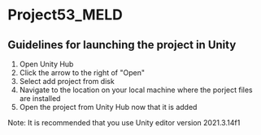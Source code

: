 # Project53_MELD
Guidelines for launching the project in Unity
---------------------------------------------
1. Open Unity Hub
2. Click the arrow to the right of "Open"
3. Select add project from disk
4. Navigate to the location on your local machine where the porject files are installed
5. Open the project from Unity Hub now that it is added

Note: 
It is recommended that you use Unity editor version 2021.3.14f1